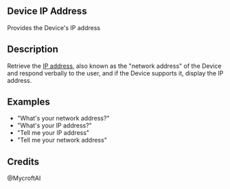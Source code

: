 ## Device IP Address
Provides the Device's IP address

## Description 
Retrieve the [IP address](https://en.wikipedia.org/wiki/IP_address), also known as the "network address" of the Device and respond verbally to the user, and if the Device supports it, display the IP address. 


## Examples 
* "What's your network address?"
* "What's your IP address?"
* "Tell me your IP address"
* "Tell me your network address"

## Credits 
@MycroftAI
